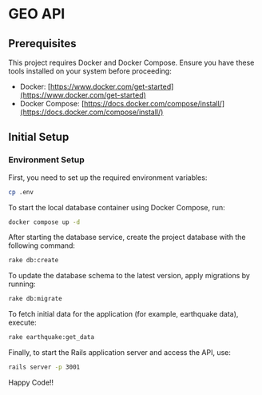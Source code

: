 # GEO API

## Prerequisites

This project requires Docker and Docker Compose. Ensure you have these tools installed on your system before proceeding:

- Docker: [https://www.docker.com/get-started](https://www.docker.com/get-started)
- Docker Compose: [https://docs.docker.com/compose/install/](https://docs.docker.com/compose/install/)

## Initial Setup

### Environment Setup

First, you need to set up the required environment variables:

```bash
cp .env
```

To start the local database container using Docker Compose, run:

```bash
docker compose up -d
```

After starting the database service, create the project database with the following command:

```bash
rake db:create
```

To update the database schema to the latest version, apply migrations by running:

```bash
rake db:migrate
```

To fetch initial data for the application (for example, earthquake data), execute:

```bash
rake earthquake:get_data
```

Finally, to start the Rails application server and access the API, use:

```bash
rails server -p 3001
```

Happy Code!!

